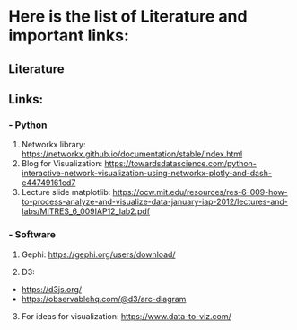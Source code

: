 # Here is the list of Literature and important links:

## Literature


## Links:

### - Python

1. Networkx library: https://networkx.github.io/documentation/stable/index.html
2. Blog for Visualization: https://towardsdatascience.com/python-interactive-network-visualization-using-networkx-plotly-and-dash-e44749161ed7
3. Lecture slide matplotlib: https://ocw.mit.edu/resources/res-6-009-how-to-process-analyze-and-visualize-data-january-iap-2012/lectures-and-labs/MITRES_6_009IAP12_lab2.pdf



### - Software

1. Gephi: https://gephi.org/users/download/

2. D3:
  * https://d3js.org/
  * https://observablehq.com/@d3/arc-diagram

3. For ideas for visualization: https://www.data-to-viz.com/
